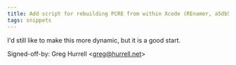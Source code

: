 ```yaml
---
title: Add script for rebuilding PCRE from within Xcode (REnamer, a5db51d)
tags: snippets
---
```


I'd still like to make this more dynamic, but it is a good start.

Signed-off-by: Greg Hurrell &lt;greg@hurrell.net&gt;

